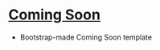 # [Coming Soon](https://github.com/christianwhocodes/coming-soon/)

- Bootstrap-made Coming Soon template